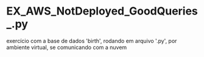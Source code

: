 # EX_AWS_NotDeployed_GoodQueries_.py
exercício com a base de dados 'birth', rodando em arquivo '.py', por ambiente virtual, se comunicando com a nuvem
